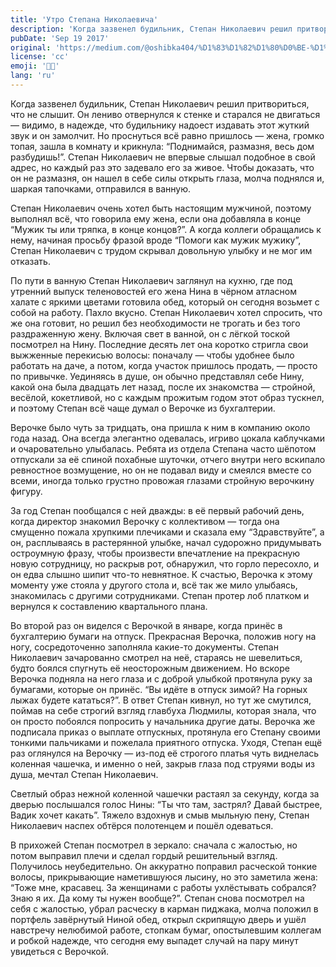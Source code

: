 ```yaml
---
title: 'Утро Степана Николаевича'
description: 'Когда зазвенел будильник, Степан Николаевич решил притвориться, что не слышит. Он лениво отвернулся к стенке и старался не двигаться'
pubDate: 'Sep 19 2017'
original: 'https://medium.com/@oshibka404/%D1%83%D1%82%D1%80%D0%BE-%D1%81%D1%82%D0%B5%D0%BF%D0%B0%D0%BD%D0%B0-%D0%BD%D0%B8%D0%BA%D0%BE%D0%BB%D0%B0%D0%B5%D0%B2%D0%B8%D1%87%D0%B0-50d9d585cf76'
license: 'cc'
emoji: '👨‍💼'
lang: 'ru'
---
```


Когда зазвенел будильник, Степан Николаевич решил притвориться, что не слышит. Он лениво отвернулся к стенке и старался не двигаться — видимо, в надежде, что будильнику надоест издавать этот жуткий звук и он замолчит. Но проснуться всё равно пришлось — жена, громко топая, зашла в комнату и крикнула: “Поднимайся, размазня, весь дом разбудишь!”. Степан Николаевич не впервые слышал подобное в свой адрес, но каждый раз это задевало его за живое. Чтобы доказать, что он не размазня, он нашел в себе силы открыть глаза, молча поднялся и, шаркая тапочками, отправился в ванную.

Степан Николаевич очень хотел быть настоящим мужчиной, поэтому выполнял всё, что говорила ему жена, если она добавляла в конце “Мужик ты или тряпка, в конце концов?”. А когда коллеги обращались к нему, начиная просьбу фразой вроде “Помоги как мужик мужику”, Степан Николаевич с трудом скрывал довольную улыбку и не мог им отказать.

По пути в ванную Степан Николаевич заглянул на кухню, где под утренний выпуск теленовостей его жена Нина в чёрном атласном халате с яркими цветами готовила обед, который он сегодня возьмет с собой на работу. Пахло вкусно. Степан Николаевич хотел спросить, что же она готовит, но решил без необходимости не трогать и без того раздраженную жену. Включая свет в ванной, он с лёгкой тоской посмотрел на Нину. Последние десять лет она коротко стригла свои выжженные перекисью волосы: поначалу — чтобы удобнее было работать на даче, а потом, когда участок пришлось продать, — просто по привычке. Уединяясь в душе, он обычно представлял себе Нину, какой она была двадцать лет назад, после их знакомства — стройной, весёлой, кокетливой, но с каждым прожитым годом этот образ тускнел, и поэтому Степан всё чаще думал о Верочке из бухгалтерии.

Верочке было чуть за тридцать, она пришла к ним в компанию около года назад. Она всегда элегантно одевалась, игриво цокала каблучками и очаровательно улыбалась. Ребята из отдела Степана часто шёпотом отпускали за её спиной похабные шуточки, отчего внутри него вскипало ревностное возмущение, но он не подавал виду и смеялся вместе со всеми, иногда только грустно провожая глазами стройную верочкину фигуру.

За год Степан пообщался с ней дважды: в её первый рабочий день, когда директор знакомил Верочку с коллективом — тогда она смущенно пожала хрупкими плечиками и сказала ему “Здравствуйте”, а он, расплываясь в растерянной улыбке, начал судорожно придумывать остроумную фразу, чтобы произвести впечатление на прекрасную новую сотрудницу, но раскрыв рот, обнаружил, что горло пересохло, и он едва слышно шипит что-то невнятное. К счастью, Верочка к этому моменту уже стояла у другого стола и, всё так же мило улыбаясь, знакомилась с другими сотрудниками. Степан протер лоб платком и вернулся к составлению квартального плана.

Во второй раз он виделся с Верочкой в январе, когда принёс в бухгалтерию бумаги на отпуск. Прекрасная Верочка, положив ногу на ногу, сосредоточенно заполняла какие-то документы. Степан Николаевич зачарованно смотрел на неё, стараясь не шевелиться, будто боялся спугнуть её неосторожным движением. Но вскоре Верочка подняла на него глаза и с доброй улыбкой протянула руку за бумагами, которые он принёс. “Вы идёте в отпуск зимой? На горных лыжах будете кататься?”. В ответ Степан кивнул, но тут же смутился, поймав на себе строгий взгляд главбуха Людмилы, которая знала, что он просто побоялся попросить у начальника другие даты. Верочка же подписала приказ о выплате отпускных, протянула его Степану своими тонкими пальчиками и пожелала приятного отпуска. Уходя, Степан ещё раз оглянулся на Верочку — из-под её строгого платья чуть виднелась коленная чашечка, и именно о ней, закрыв глаза под струями воды из душа, мечтал Степан Николаевич.

Светлый образ нежной коленной чашечки растаял за секунду, когда за дверью послышался голос Нины: “Ты что там, застрял? Давай быстрее, Вадик хочет какать”. Тяжело вздохнув и смыв мыльную пену, Степан Николаевич наспех обтёрся полотенцем и пошёл одеваться.

В прихожей Степан посмотрел в зеркало: сначала с жалостью, но потом выправил плечи и сделал гордый решительный взгляд. Получилось неубедительно. Он аккуратно поправил расческой тонкие волосы, прикрывающие наметившуюся лысину, но это заметила жена: “Тоже мне, красавец. За женщинами с работы ухлёстывать собрался? Знаю я их. Да кому ты нужен вообще?”. Степан снова посмотрел на себя с жалостью, убрал расческу в карман пиджака, молча положил в портфель завёрнутый Ниной обед, открыл скрипящую дверь и ушёл навстречу нелюбимой работе, стопкам бумаг, опостылевшим коллегам и робкой надежде, что сегодня ему выпадет случай на пару минут увидеться с Верочкой.
